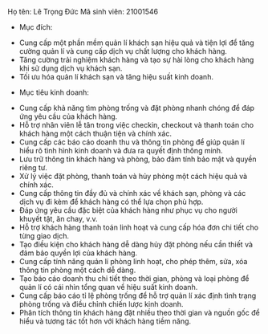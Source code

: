 Họ tên: Lê Trọng Đức
Mã sinh viên: 21001546
- Mục đích:
+ Cung cấp một phần mềm quản lí khách sạn hiệu quả và tiện lợi để tăng cường quản lí và cung cấp dịch vụ chất lượng cho khách hàng.
+ Tăng cường trải nghiệm khách hàng và tạo sự hài lòng cho khách hàng khi sử dụng dịch vụ khách sạn.
+ Tối ưu hóa quản lí khách sạn và tăng hiệu suất kinh doanh.
- Mục tiêu kinh doanh:
+ Cung cấp khả năng tìm phòng trống và đặt phòng nhanh chóng để đáp ứng yêu cầu của khách hàng.
+ Hỗ trợ nhân viên lễ tân trong việc checkin, checkout và thanh toán cho khách hàng một cách thuận tiện và chính xác.
+ Cung cấp các báo cáo doanh thu và thông tin phòng để giúp quản lí hiểu rõ tình hình kinh doanh và đưa ra quyết định thông minh.
+ Lưu trữ thông tin khách hàng và phòng, bảo đảm tính bảo mật và quyền riêng tư.
+ Xử lý việc đặt phòng, thanh toán và hủy phòng một cách hiệu quả và chính xác.
+ Cung cấp thông tin đầy đủ và chính xác về khách sạn, phòng và các dịch vụ đi kèm để khách hàng có thể lựa chọn phù hợp.
+ Đáp ứng yêu cầu đặc biệt của khách hàng như phục vụ cho người khuyết tật, ăn chay, v.v.
+ Hỗ trợ khách hàng thanh toán linh hoạt và cung cấp hóa đơn chi tiết cho từng giao dịch.
+ Tạo điều kiện cho khách hàng dễ dàng hủy đặt phòng nếu cần thiết và đảm bảo quyền lợi của khách hàng.
+ Cung cấp tính năng quản lí phòng linh hoạt, cho phép thêm, sửa, xóa thông tin phòng một cách dễ dàng.
+ Tạo báo cáo doanh thu chi tiết theo thời gian, phòng và loại phòng để quản lí có cái nhìn tổng quan về hiệu suất kinh doanh.
+ Cung cấp báo cáo tỉ lệ phòng trống để hỗ trợ quản lí xác định tình trạng phòng trống và điều chỉnh chiến lược kinh doanh.
+ Phân tích thông tin khách hàng đặt nhiều theo thời gian và nguồn gốc để hiểu và tương tác tốt hơn với khách hàng tiềm năng.
